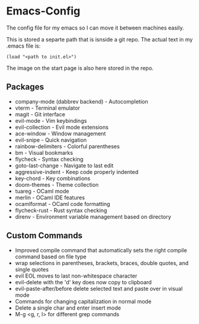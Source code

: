 # Emacs-Config
The config file for my emacs so I can move it between machines easily.

This is stored a separte path that is isnside a git repo. The actual text in my .emacs file is:
```
(load "<path to init.el>")
```

The image on the start page is also here stored in the repo.

## Packages
- company-mode (dabbrev backend) - Autocompletion
- vterm - Terminal emulator
- magit - Git interface
- evil-mode - Vim keybindings
- evil-collection - Evil mode extensions
- ace-window - Window management
- evil-snipe - Quick navigation
- rainbow-delimiters - Colorful parentheses
- bm - Visual bookmarks
- flycheck - Syntax checking
- goto-last-change - Navigate to last edit
- aggressive-indent - Keep code properly indented
- key-chord - Key combinations
- doom-themes - Theme collection
- tuareg - OCaml mode
- merlin - OCaml IDE features
- ocamlformat - OCaml code formatting
- flycheck-rust - Rust syntax checking
- direnv - Environment variable management based on directory

## Custom Commands
- Improved compile command that automatically sets the right compile command based on file type
- wrap selections in parentheses, brackets, braces, double quotes, and single quotes
- evil EOL moves to last non-whitespace character
- evil-delete with the 'd' key does now copy to clipboard
- evil-paste-after/before delete selected text and paste over in visual mode
- Commands for changing capitalization in normal mode
- Delete a single char and enter insert mode
- M-g <g, r, l> for different grep commands
